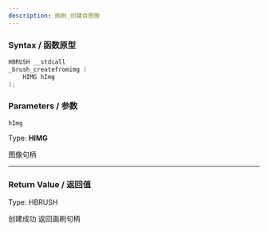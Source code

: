 ```yaml
---
description: 画刷_创建自图像
---
```


### Syntax / 函数原型

```C++
HBRUSH __stdcall 
_brush_createfromimg (
    HIMG hImg
);
```


### Parameters / 参数

`hImg`

Type: **HIMG**

图像句柄

---

### Return Value / 返回值

Type: HBRUSH

创建成功 返回画刷句柄
